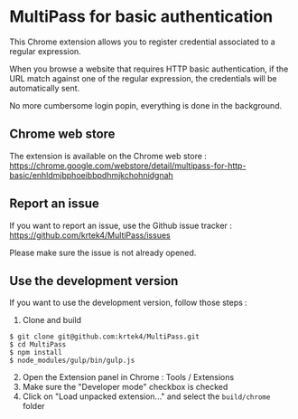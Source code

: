 MultiPass for basic authentication
==================================

This Chrome extension allows you to register credential associated to a regular expression.

When you browse a website that requires HTTP basic authentication, if the URL match against one of the regular expression, the credentials will be automatically sent.

No more cumbersome login popin, everything is done in the background.

Chrome web store
----------------

The extension is available on the Chrome web store : https://chrome.google.com/webstore/detail/multipass-for-http-basic/enhldmjbphoeibbpdhmjkchohnidgnah

Report an issue
---------------

If you want to report an issue, use the Github issue tracker : https://github.com/krtek4/MultiPass/issues

Please make sure the issue is not already opened.

Use the development version
---------------------------

If you want to use the development version, follow those steps :

1. Clone and build
```
$ git clone git@github.com:krtek4/MultiPass.git
$ cd MultiPass
$ npm install
$ node_modules/gulp/bin/gulp.js
```
2. Open the Extension panel in Chrome : Tools / Extensions
3. Make sure the "Developer mode" checkbox is checked
4. Click on "Load unpacked extension..." and select the `build/chrome` folder
